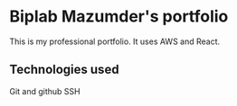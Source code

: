 # Biplab Mazumder's portfolio
This is my professional portfolio. It uses AWS and React.

## Technologies used

Git and github
SSH
